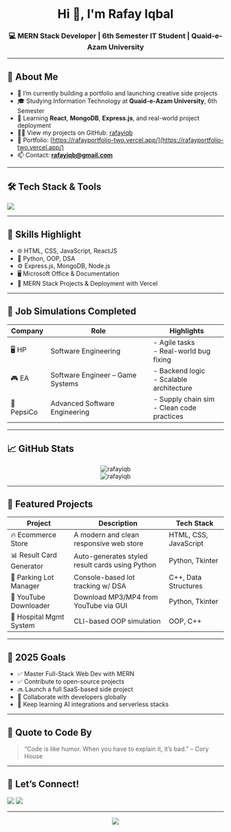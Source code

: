 <h1 align="center">Hi 👋, I'm Rafay Iqbal</h1>
<h3 align="center">💻 MERN Stack Developer | 6th Semester IT Student | Quaid-e-Azam University</h3>

<p align="center">
 
</p>

---

## 🌟 About Me

- 🔭 I’m currently building a portfolio and launching creative side projects  
- 🎓 Studying Information Technology at **Quaid-e-Azam University**, 6th Semester  
- 🌱 Learning **React**, **MongoDB**, **Express.js**, and real-world project deployment  
- 👨‍💻 View my projects on GitHub: [rafayiqb](https://github.com/rafayiqb)  
- 🧾 Portfolio: [https://rafayportfolio-two.vercel.app/](https://rafayportfolio-two.vercel.app/)  
- 📫 Contact: **rafayiqb@gmail.com**

---

## 🛠️ Tech Stack & Tools

<p align="left">
  <img src="https://skillicons.dev/icons?i=html,css,js,react,python,nodejs,express,mongodb,git,github,vscode" />
</p>

---

## 🧠 Skills Highlight

- 🌐 HTML, CSS, JavaScript, ReactJS  
- 🐍 Python, OOP, DSA  
- ⚙️ Express.js, MongoDB, Node.js  
- 🖥 Microsoft Office & Documentation  
- 🚀 MERN Stack Projects & Deployment with Vercel  

---

## 🚀 Job Simulations Completed

| Company   | Role                              | Highlights |
|----------|-----------------------------------|------------|
| 🖥️ HP     | Software Engineering              | - Agile tasks<br>- Real-world bug fixing |
| 🎮 EA     | Software Engineer – Game Systems  | - Backend logic<br>- Scalable architecture |
| 🧃 PepsiCo| Advanced Software Engineering     | - Supply chain sim<br>- Clean code practices |

---

## 📈 GitHub Stats

<p align="center">
  <img src="https://github-readme-stats.vercel.app/api?username=rafayiqb&show_icons=true&theme=radical" alt="rafayiqb" />
  <br />
  <img src="https://github-readme-streak-stats.herokuapp.com/?user=rafayiqb&theme=radical" alt="rafayiqb" />
</p>

---

## 🧪 Featured Projects

| Project                     | Description                                      | Tech Stack               |
|----------------------------|--------------------------------------------------|--------------------------|
| 🔥 Ecommerce Store         | A modern and clean responsive web store         | HTML, CSS, JavaScript    |
| 📊 Result Card Generator   | Auto-generates styled result cards using Python | Python, Tkinter          |
| 🚗 Parking Lot Manager     | Console-based lot tracking w/ DSA               | C++, Data Structures     |
| 🎥 YouTube Downloader      | Download MP3/MP4 from YouTube via GUI           | Python, Tkinter          |
| 🏥 Hospital Mgmt System    | CLI-based OOP simulation                        | OOP, C++                 |

---

## 🎯 2025 Goals

- ✅ Master Full-Stack Web Dev with MERN  
- ✅ Contribute to open-source projects  
- 🔜 Launch a full SaaS-based side project  
- 💬 Collaborate with developers globally  
- 🧠 Keep learning AI integrations and serverless stacks

---

## 🧠 Quote to Code By

> “Code is like humor. When you have to explain it, it’s bad.” – Cory House

---

## 🤝 Let’s Connect!

<p align="left">
  <a href="mailto:rafayiqb@gmail.com"><img src="https://img.shields.io/badge/Gmail-D14836?style=flat&logo=gmail&logoColor=white" /></a>
  <a href="https://github.com/rafayiqb"><img src="https://img.shields.io/badge/GitHub-100000?style=flat&logo=github&logoColor=white" /></a>
</p>

---

<p align="center">
  <img src="https://komarev.com/ghpvc/?username=rafayiqb&label=Profile%20views&color=0e75b6&style=flat" />
</p>

